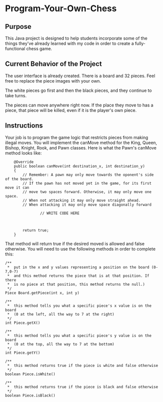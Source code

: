 # Program-Your-Own-Chess

## Purpose
This Java project is designed to help students incorporate some of the things they've already learned with my code in order to create a fully-functional chess game.

## Current Behavior of the Project
The user interface is already created. There is a board and 32 pieces. Feel free to replace the piece images with your own.

The white pieces go first and then the black pieces, and they continue to take turns.

The pieces can move anywhere right now. If the place they move to has a piece, that piece will be killed, even if it is the player's own piece.

## Instructions
Your job is to program the game logic that restricts pieces from making illegal moves. You will implement the canMove method for the King, Queen, Bishop, Knight, Rook, and Pawn classes. Here is what the Pawn's canMove method looks like:

```
    @Override
    public boolean canMove(int destination_x, int destination_y)
    {
        // Remember: A pawn may only move towards the oponent's side of the board.
        // If the pawn has not moved yet in the game, for its first move it can 
        // move two spaces forward. Otherwise, it may only move one space. 
        // When not attacking it may only move straight ahead.
        // When attacking it may only move space diagonally forward

                // WRITE CODE HERE
        
                
                
        return true;
    }
```

That method will return true if the desired moved is allowed and false otherwise. You will need to use the following methods in order to complete this:

```
/**
 *  put in the x and y values representing a position on the board (0-7,0-7)
 *  and this method returns the piece that is at that position. If there 
 *  is no piece at that position, this method returns the null.) 
 */
Piece Board.getPiece(int x, int y) 

/**
 *  this method tells you what a specific piece's x value is on the board 
 *  (0 at the left, all the way to 7 at the right)
 */
int Piece.getX()

/**
 *  this method tells you what a specific piece's y value is on the board 
 *  (0 at the top, all the way to 7 at the bottom)
 */
int Piece.getY()

/**
 *  this method returns true if the piece is white and false otherwise
 */
boolean Piece.isWhite()

/**
 *  this method returns true if the piece is black and false otherwise
 */
boolean Piece.isBlack()
```
